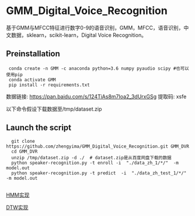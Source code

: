 # GMM_Digital_Voice_Recognition

基于GMM与MFCC特征进行数字0-9的语音识别，GMM，MFCC，语音识别，中文数据，sklearn，scikit-learn，Digital Voice Recognition。


## Preinstallation
```
 conda create -n GMM -c anaconda python=3.6 numpy pyaudio scipy #也可以使用pip
 conda activate GMM
 pip install -r requirements.txt
```

数据链接: https://pan.baidu.com/s/124TiAs8m7Ioa2_3dUrxGSg 提取码: xsfe

以下命令假设下载数据至/tmp/dataset.zip


## Launch the script
```
  git clone https://github.com/zhengyima/GMM_Digital_Voice_Recognition.git GMM_DVR
  cd GMM_DVR
  unzip /tmp/dataset.zip -d ./  # dataset.zip是从百度网盘下载的数据
  python speaker-recognition.py -t enroll -i  "./data_zh_1/*/"  -m model.out
  python speaker-recognition.py -t predict  -i  "./data_zh_test_1/*/"  -m model.out
  
```

[HMM实现](https://github.com/zhengyima/HMM_Digital_Voice_Recognition)

[DTW实现](https://github.com/zhengyima/DTW_Digital_Voice_Recognition)
